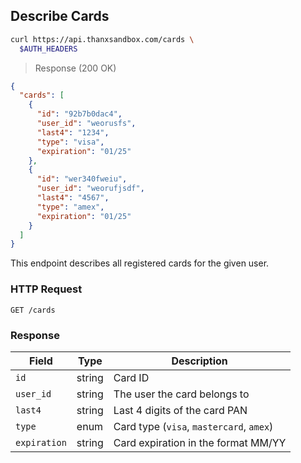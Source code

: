 ## Describe Cards

```bash
curl https://api.thanxsandbox.com/cards \
  $AUTH_HEADERS
```

> Response (200 OK)

```json
{
  "cards": [
    {
      "id": "92b7b0dac4",
      "user_id": "weorusfs",
      "last4": "1234",
      "type": "visa",
      "expiration": "01/25"
    },
    {
      "id": "wer340fweiu",
      "user_id": "weorufjsdf",
      "last4": "4567",
      "type": "amex",
      "expiration": "01/25"
    }
  ]
}
```

This endpoint describes all registered cards for the given user.

### HTTP Request

`GET /cards`

### Response

Field | Type | Description
----- | ---- | -----------
`id` | string | Card ID
`user_id` | string | The user the card belongs to
`last4` | string | Last 4 digits of the card PAN
`type` | enum | Card type (`visa`, `mastercard`, `amex`)
`expiration` | string | Card expiration in the format MM/YY

